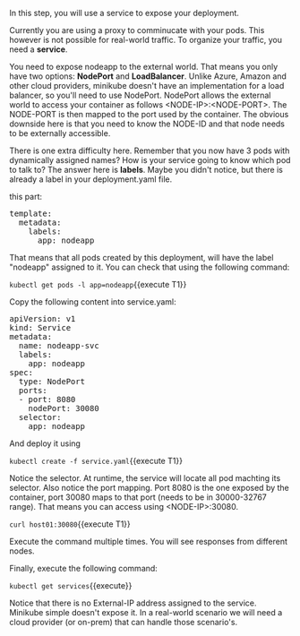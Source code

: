 In this step, you will use a service to expose your deployment.

Currently you are using a proxy to comminucate with your pods. This however is not possible for real-world traffic. To organize your traffic, you need a **service**.

You need to expose nodeapp to the external world. That means you only have two options: **NodePort** and **LoadBalancer**. Unlike Azure, Amazon and other cloud providers, minikube doesn't have an implementation for a load balancer, so you'll need to use NodePort.
NodePort allows the external world to access your container as follows &lt;NODE-IP&gt;:&lt;NODE-PORT&gt;. The NODE-PORT is then mapped to the port used by the container. The obvious downside here is that you need to know the NODE-ID and that node needs to be externally accessible.

There is one extra difficulty here. Remember that you now have 3 pods with dynamically assigned names? How is your service going to know which pod to talk to? The answer here is **labels**. Maybe you didn't notice, but there is already a label in your deployment.yaml file.

this part:

<pre>
template:
  metadata:
    labels:
      app: nodeapp
</pre>

That means that all pods created by this deployment, will have the label "nodeapp" assigned to it. You can check that using the following command:

`kubectl get pods -l app=nodeapp`{{execute T1}}

Copy the following content into service.yaml:

<pre class="file"
  data-filename="./service.yaml"
  data-target="replace">
apiVersion: v1
kind: Service
metadata:
  name: nodeapp-svc
  labels:
    app: nodeapp
spec:
  type: NodePort
  ports:
  - port: 8080
    nodePort: 30080
  selector:
    app: nodeapp
</pre>

And deploy it using

`kubectl create -f service.yaml`{{execute T1}}

Notice the selector. At runtime, the service will locate all pod machting its selector. Also notice the port mapping. Port 8080 is the one exposed by the container, port 30080 maps to that port (needs to be in 30000-32767 range). That means you can access using &lt;NODE-IP&gt;:30080.

`curl host01:30080`{{execute T1}}

Execute the command multiple times. You will see responses from different nodes.


Finally, execute the following command:

`kubectl get services`{{execute}}

Notice that there is no External-IP address assigned to the service. Minikube simple doesn't expose it. In a real-world scenario we will need a cloud provider (or on-prem) that can handle those scenario's.
